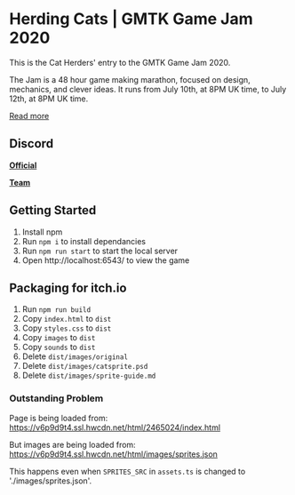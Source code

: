 # Herding Cats | GMTK Game Jam 2020

This is the Cat Herders' entry to the GMTK Game Jam 2020.

The Jam is a 48 hour game making marathon, focused on design, mechanics, and clever ideas. It runs from July 10th, at 8PM UK time, to July 12th, at 8PM UK time.

[Read more](https://itch.io/jam/gmtk-2020)

## Discord

**[Official](https://discord.gg/ewRbsQS)**

**[Team](https://discord.gg/uF5QS9R)**

## Getting Started

1. Install npm
1. Run `npm i` to install dependancies
1. Run `npm run start` to start the local server
1. Open http://localhost:6543/ to view the game

## Packaging for itch.io

1. Run `npm run build`
1. Copy `index.html` to `dist`
1. Copy `styles.css` to `dist`
1. Copy `images` to `dist`
1. Copy `sounds` to `dist`
1. Delete `dist/images/original`
1. Delete `dist/images/catsprite.psd`
1. Delete `dist/images/sprite-guide.md`

### Outstanding Problem

Page is being loaded from:
https://v6p9d9t4.ssl.hwcdn.net/html/2465024/index.html

But images are being loaded from:
https://v6p9d9t4.ssl.hwcdn.net/html/images/sprites.json

This happens even when `SPRITES_SRC` in `assets.ts` is changed to './images/sprites.json'.
